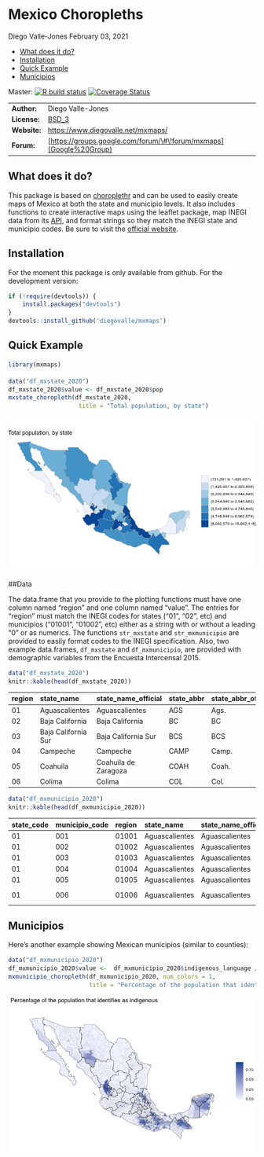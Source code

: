 Mexico Choropleths
================
Diego Valle-Jones
February 03, 2021

  - [What does it do?](#what-does-it-do)
  - [Installation](#installation)
  - [Quick Example](#quick-example)
  - [Municipios](#municipios)

Master: [![R build
status](https://github.com/diegovalle/mxmaps/workflows/R-CMD-check/badge.svg)](https://github.com/diegovalle/mxmaps/actions)
[![Coverage
Status](https://coveralls.io/repos/github/diegovalle/mxmaps/badge.svg?branch=master)](https://coveralls.io/github/diegovalle/mxmaps?branch=master)

|              |                                                                    |
| ------------ | ------------------------------------------------------------------ |
| **Author:**  | Diego Valle-Jones                                                  |
| **License:** | [BSD\_3](https://opensource.org/licenses/BSD-3-Clause)             |
| **Website:** | <https://www.diegovalle.net/mxmaps/>                               |
| **Forum:**   | [https://groups.google.com/forum/\#\!forum/mxmaps](Google%20Group) |

## What does it do?

This package is based on
[choroplethr](https://CRAN.R-project.org/package=choroplethr) and can be
used to easily create maps of Mexico at both the state and municipio
levels. It also includes functions to create interactive maps using the
leaflet package, map INEGI data from its
[API](https://CRAN.R-project.org/package=inegiR), and format strings so
they match the INEGI state and municipio codes. Be sure to visit the
[official website](https://www.diegovalle.net/mxmaps/).

## Installation

For the moment this package is only available from github. For the
development version:

``` r
if (!require(devtools)) {
    install.packages("devtools")
}
devtools::install_github('diegovalle/mxmaps')
```

## Quick Example

``` r
library(mxmaps)

data("df_mxstate_2020")
df_mxstate_2020$value <- df_mxstate_2020$pop
mxstate_choropleth(df_mxstate_2020,
                    title = "Total population, by state") 
```

![](README_files/figure-gfm/unnamed-chunk-1-1.png)<!-- -->

\#\#Data

The data.frame that you provide to the plotting functions must have one
column named “region” and one column named “value”. The entries for
“region” must match the INEGI codes for states (“01”, “02”, etc) and
municipios (“01001”, “01002”, etc) either as a string with or without a
leading “0” or as numerics. The functions `str_mxstate` and
`str_mxmunicipio` are provided to easily format codes to the INEGI
specification. Also, two example data.frames, `df_mxstate` and
`df_mxmunicipio`, are provided with demographic variables from the
Encuesta Intercensal 2015.

``` r
data("df_mxstate_2020")
knitr::kable(head(df_mxstate_2020))
```

| region | state\_name         | state\_name\_official | state\_abbr | state\_abbr\_official | year |     pop | pop\_male | pop\_female | afromexican | indigenous\_language |
| :----- | :------------------ | :-------------------- | :---------- | :-------------------- | ---: | ------: | --------: | ----------: | ----------: | -------------------: |
| 01     | Aguascalientes      | Aguascalientes        | AGS         | Ags.                  | 2020 | 1425607 |    696683 |      728924 |       22425 |                 2539 |
| 02     | Baja California     | Baja California       | BC          | BC                    | 2020 | 3769020 |   1900589 |     1868431 |       64362 |                49130 |
| 03     | Baja California Sur | Baja California Sur   | BCS         | BCS                   | 2020 |  798447 |    405879 |      392568 |       26330 |                13581 |
| 04     | Campeche            | Campeche              | CAMP        | Camp.                 | 2020 |  928363 |    456939 |      471424 |       19319 |                91801 |
| 05     | Coahuila            | Coahuila de Zaragoza  | COAH        | Coah.                 | 2020 | 3146771 |   1563669 |     1583102 |       45976 |                 5527 |
| 06     | Colima              | Colima                | COL         | Col.                  | 2020 |  731391 |    360622 |      370769 |       13574 |                 5210 |

``` r
data("df_mxmunicipio_2020")
knitr::kable(head(df_mxmunicipio_2020))
```

| state\_code | municipio\_code | region | state\_name    | state\_name\_official | state\_abbr | state\_abbr\_official | municipio\_name     | year |    pop | pop\_male | pop\_female | afromexican | indigenous\_language | metro\_area    |       long |      lat |
| :---------- | :-------------- | :----- | :------------- | :-------------------- | :---------- | :-------------------- | :------------------ | ---: | -----: | --------: | ----------: | ----------: | -------------------: | :------------- | ---------: | -------: |
| 01          | 001             | 01001  | Aguascalientes | Aguascalientes        | AGS         | Ags.                  | Aguascalientes      | 2020 | 948990 |    462073 |      486917 |       15170 |                 1839 | Aguascalientes | \-102.2960 | 21.87982 |
| 01          | 002             | 01002  | Aguascalientes | Aguascalientes        | AGS         | Ags.                  | Asientos            | 2020 |  51536 |     25261 |       26275 |         225 |                   22 | NA             | \-102.0893 | 22.23832 |
| 01          | 003             | 01003  | Aguascalientes | Aguascalientes        | AGS         | Ags.                  | Calvillo            | 2020 |  58250 |     28563 |       29687 |         266 |                   76 | NA             | \-102.7188 | 21.84691 |
| 01          | 004             | 01004  | Aguascalientes | Aguascalientes        | AGS         | Ags.                  | Cosío               | 2020 |  17000 |      8292 |        8708 |        2155 |                    7 | NA             | \-102.3000 | 22.36641 |
| 01          | 005             | 01005  | Aguascalientes | Aguascalientes        | AGS         | Ags.                  | Jesús María         | 2020 | 129929 |     64219 |       65710 |        2543 |                  158 | Aguascalientes | \-102.3434 | 21.96127 |
| 01          | 006             | 01006  | Aguascalientes | Aguascalientes        | AGS         | Ags.                  | Pabellón de Arteaga | 2020 |  47646 |     23377 |       24269 |         482 |                   52 | NA             | \-102.2765 | 22.14920 |

## Municipios

Here’s another example showing Mexican municipios (similar to counties):

``` r
data("df_mxmunicipio_2020")
df_mxmunicipio_2020$value <-  df_mxmunicipio_2020$indigenous_language / df_mxmunicipio_2020$pop 
mxmunicipio_choropleth(df_mxmunicipio_2020, num_colors = 1,
                       title = "Percentage of the population that identifies as indigenous")
```

![](README_files/figure-gfm/unnamed-chunk-3-1.png)<!-- -->
